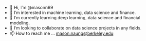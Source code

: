 - 👋 Hi, I’m @masonn99
- 👀 I’m interested in machine learning, data science and finance.
- 🌱 I’m currently learning deep learning, data science and financial modeling.
- 💞️ I’m looking to collaborate on data science projects in any fields.
- 📫 How to reach me ... mason.naung@berkeley.edu

<!---
masonn99/masonn99 is a ✨ special ✨ repository because its `README.md` (this file) appears on your GitHub profile.
You can click the Preview link to take a look at your changes.
--->
